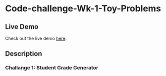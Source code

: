 # Code-challenge-Wk-1-Toy-Problems

## Live Demo
Check out the live demo [here](https://github.com/Nicolex0/Code-challenge-Wk-1-Toy-Problems/).

## Description
### Challange 1: Student Grade Generator
